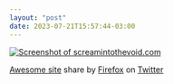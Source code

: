 ```yaml
---
layout: "post"
date: 2023-07-21T15:57:44-03:00
---
```


[![Screenshot of screamintothevoid.com](/static/stream/screamintothevoid.jpg)](https://screamintothevoid.com/)

[Awesome site](https://screamintothevoid.com/) share by [Firefox](https://twitter.com/firefox) on [Twitter](https://twitter.com/firefox/status/1682428768755785731)
